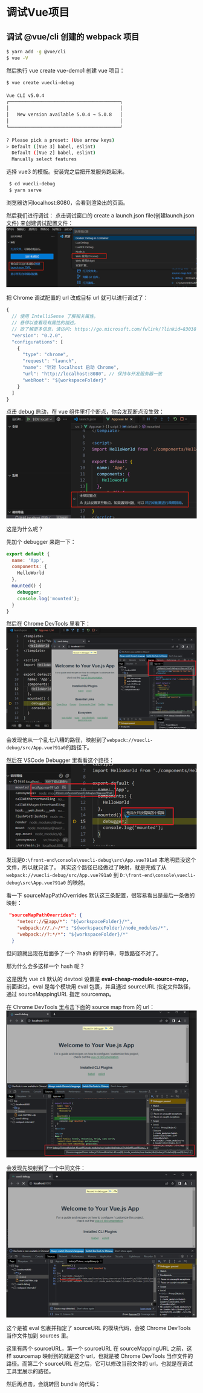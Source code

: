 # 调试Vue项目

## 调试 @vue/cli 创建的 webpack 项目
```bash
$ yarn add -g @vue/cli
$ vue -V
```
然后执行 vue create vue-demo1 创建 vue 项目：
```bash
$ vue create vuecli-debug

Vue CLI v5.0.4
┌─────────────────────────────────────────┐
│                                         │
│   New version available 5.0.4 → 5.0.8   │
│                                         │
└─────────────────────────────────────────┘

? Please pick a preset: (Use arrow keys)
> Default ([Vue 3] babel, eslint)
  Default ([Vue 2] babel, eslint)
  Manually select features
```
选择 vue3 的模版。安装完之后把开发服务跑起来。
```bash
 $ cd vuecli-debug
 $ yarn serve
```
浏览器访问localhost:8080，会看到渲染出的页面。

然后我们进行调试：
点击调试窗口的 create a launch.json file(创建launch.json文件) 来创建调试配置文件：
![](assets/img/create_a_launch_json.png)

把 Chrome 调试配置的 url 改成目标 url 就可以进行调试了：
```js
{
  // 使用 IntelliSense 了解相关属性。 
  // 悬停以查看现有属性的描述。
  // 欲了解更多信息，请访问: https://go.microsoft.com/fwlink/?linkid=830387
  "version": "0.2.0",
  "configurations": [
    {
      "type": "chrome",
      "request": "launch",
      "name": "针对 localhost 启动 Chrome",
      "url": "http://localhost:8080", // 保持与开发服务器一致
      "webRoot": "${workspaceFolder}"
    }
  ]
}
```
点击 debug 启动，在 vue 组件里打个断点，你会发现断点没生效：
![](assets/img/unbound_breakpoint.jpg)

这是为什么呢？

先加个 debugger 来跑一下：
```js
export default {
  name: 'App',
  components: {
    HelloWorld
  },
  mounted() {
    debugger;
    console.log('mounted');
  }
}
```
然后在 Chrome DevTools 里看下：
![](assets/img/vue_debugger_devtools.png)

会发现他从一个乱七八糟的路径，映射到了`webpack://vuecli-debug/src/App.vue?91a0`的路径下。

然后在 VSCode Debugger 里看看这个路径：
![](assets/img/vue_debugger_callback.png)

发现是`D:\front-end\console\vuecli-debug\src\App.vue?91a0`
本地明显没这个文件，所以就只读了。
其实这个路径已经做过了映射，就是完成了从 `webpack://vuecli-debug/src/App.vue?91a0` 到 `D:\front-end\console\vuecli-debug\src\App.vue?91a0` 的映射。

看一下 sourceMapPathOverrides 默认这三条配置，很容易看出是最后一条做的映射：
```json
 "sourceMapPathOverrides": {
    "meteor://💻app/*": "${workspaceFolder}/*",
    "webpack:///./~/*": "${workspaceFolder}/node_modules/*",
    "webpack://?:*/*": "${workspaceFolder}/*"
  }
```
但问题就出现在后面多了一个 ?hash 的字符串，导致路径不对了。

那为什么会多这样一个 hash 呢？

这是因为 vue cli 默认的 devtool 设置是 **eval-cheap-module-source-map**，前面讲过，eval 是每个模块用 eval 包裹，并且通过 sourceURL 指定文件路径，通过 sourceMappingURL 指定 sourcemap。

在 Chrome DevTools 里点击下面的 source map from 的 url：
![](assets/img/sourcemap_form_url.png)

会发现先映射到了一个中间文件：
![](assets/img/sourcemap_form_file.png)

这个是被 eval 包裹并指定了 sourceURL 的模块代码，会被 Chrome DevTools 当作文件加到 sources 里。

这里有两个 sourceURL，第一个 sourceURL 在 sourceMappingURL 之前，这样 sourcemap 映射到的就是这个 url，也就是被 Chrome DevTools 当作文件的路径。而第二个 sourceURL 在之后，它可以修改当前文件的 url，也就是在调试工具里展示的路径。

然后再点击，会跳转回 bundle 的代码：




